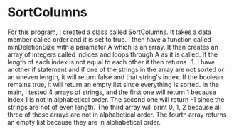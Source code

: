 # SortColumns

For this program, I created a class called SortColumns. It takes a data member called order and it is set to true. I then have a function called minDeletionSize with a parameter A which is an array. It then creates an array of integers called indices and loops through A as it is called. If the length of each index is not equal to each other it then returns -1. I have another if statement and if one of the strings in the array are not sorted or an uneven length, it will return false and that string's index. If the boolean remains true, it will return an empty list since everything is sorted. In the main, I tested 4 arrays of strings, and the first one will return 1 because index 1 is not in alphabetical order. The second one will return -1 since the strings are not of even length. The third array will print 0, 1, 2 because all three of those arrays are not in alphabetical order. The fourth array returns an empty list because they are in alphabetical order. 
